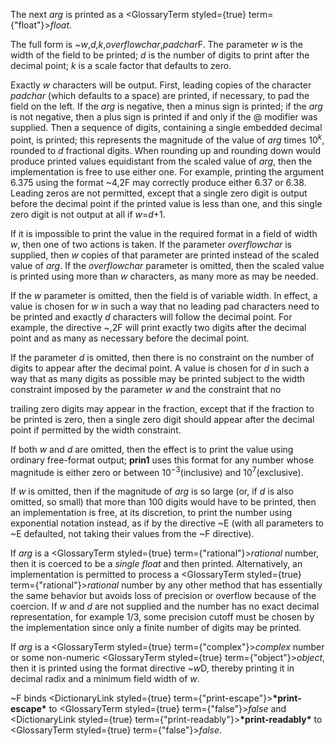  



The next *arg* is printed as a <GlossaryTerm styled={true} term={"float"}><i>float</i></GlossaryTerm>. 



The full form is &#126;*w*,*d*,*k*,*overflowchar*,*padchar*F. The parameter *w* is the width of the field to be printed; *d* is the number of digits to print after the decimal point; *k* is a scale factor that defaults to zero. 



Exactly <i>w</i> characters will be output. First, leading copies of the character <i>padchar</i> (which defaults to a space) are printed, if necessary, to pad the field on the left. If the <i>arg</i> is negative, then a minus sign is printed; if the <i>arg</i> is not negative, then a plus sign is printed if and only if the @ modifier was supplied. Then a sequence of digits, containing a single embedded decimal point, is printed; this represents the magnitude of the value of <i>arg</i> times 10<i><sup>k</sup></i>, rounded to <i>d</i> fractional digits. When rounding up and rounding down would produce printed values equidistant from the scaled value of <i>arg</i>, then the implementation is free to use either one. For example, printing the argument 6.375 using the format &#126;4,2F may correctly produce either 6.37 or 6.38. Leading zeros are not permitted, except that a single zero digit is output before the decimal point if the printed value is less than one, and this single zero digit is not output at all if <i>w</i>=<i>d</i>+1. 



If it is impossible to print the value in the required format in a field of width *w*, then one of two actions is taken. If the parameter *overflowchar* is supplied, then *w* copies of that parameter are printed instead of the scaled value of *arg*. If the *overflowchar* parameter is omitted, then the scaled value is printed using more than *w* characters, as many more as may be needed. 



If the *w* parameter is omitted, then the field is of variable width. In effect, a value is chosen for *w* in such a way that no leading pad characters need to be printed and exactly *d* characters will follow the decimal point. For example, the directive &#126;,2F will print exactly two digits after the decimal point and as many as necessary before the decimal point. 







 



 



If the parameter *d* is omitted, then there is no constraint on the number of digits to appear after the decimal point. A value is chosen for *d* in such a way that as many digits as possible may be printed subject to the width constraint imposed by the parameter *w* and the constraint that no 



trailing zero digits may appear in the fraction, except that if the fraction to be printed is zero, then a single zero digit should appear after the decimal point if permitted by the width constraint. 



If both <i>w</i> and <i>d</i> are omitted, then the effect is to print the value using ordinary free-format output; <b>prin1</b> uses this format for any number whose magnitude is either zero or between 10<sup><i>−</i>3</sup>(inclusive) and 10<sup>7</sup>(exclusive). 



If *w* is omitted, then if the magnitude of *arg* is so large (or, if *d* is also omitted, so small) that more than 100 digits would have to be printed, then an implementation is free, at its discretion, to print the number using exponential notation instead, as if by the directive &#126;E (with all parameters to &#126;E defaulted, not taking their values from the &#126;F directive). 



If *arg* is a <GlossaryTerm styled={true} term={"rational"}><i>rational</i></GlossaryTerm> number, then it is coerced to be a *single float* and then printed. Alternatively, an implementation is permitted to process a <GlossaryTerm styled={true} term={"rational"}><i>rational</i></GlossaryTerm> number by any other method that has essentially the same behavior but avoids loss of precision or overflow because of the coercion. If *w* and *d* are not supplied and the number has no exact decimal representation, for example 1/3, some precision cutoff must be chosen by the implementation since only a finite number of digits may be printed. 



If *arg* is a <GlossaryTerm styled={true} term={"complex"}><i>complex</i></GlossaryTerm> number or some non-numeric <GlossaryTerm styled={true} term={"object"}><i>object</i></GlossaryTerm>, then it is printed using the format directive &#126;*w*D, thereby printing it in decimal radix and a minimum field width of *w*. 



&#126;F binds <DictionaryLink styled={true} term={"print-escape"}><b>\*print-escape\*</b></DictionaryLink> to <GlossaryTerm styled={true} term={"false"}><i>false</i></GlossaryTerm> and <DictionaryLink styled={true} term={"print-readably"}><b>\*print-readably\*</b></DictionaryLink> to <GlossaryTerm styled={true} term={"false"}><i>false</i></GlossaryTerm>. 



